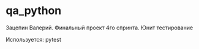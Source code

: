 # qa_python
Зацепин Валерий. Финальный проект 4го спринта. 
Юнит тестирование


Используется:
pytest

